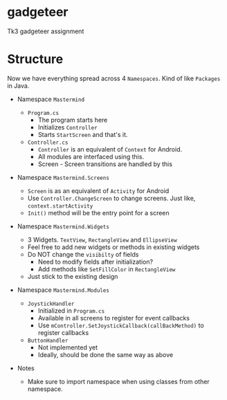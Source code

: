 # gadgeteer

Tk3 gadgeteer assignment


# Structure

Now we have everything spread across 4 ```Namespaces```. Kind of like ```Packages``` in Java.

- Namespace ```Mastermind```
  - ```Program.cs``` 
    - The program starts here
    - Initializes ```Controller```
    - Starts ```StartScreen``` and that's it.
  - ```Controller.cs``` 
    - ```Controller``` is an equivalent of ```Context``` for Android. 
    - All modules are interfaced using this.
    - Screen - Screen transitions are handled by this

- Namespace ```Mastermind.Screens```
  - ```Screen``` is as an equivalent of ```Activity``` for Android
  - Use  ```Controller.ChangeScreen``` to change screens. Just like, ```context.startActivity```
  - ```Init()``` method will be the entry point for a screen

- Namespace ```Mastermind.Widgets```
  - 3 Widgets. ```TextView```, ```RectangleView``` and ```EllipseView```
  - Feel free to add new widgets or methods in existing widgets
  - Do NOT change the ```visibilty``` of fields
    - Need to modify fields after initialization? 
    - Add methods like ```SetFillColor``` in ```RectangleView```
  - Just stick to the existing design

- Namespace ```Mastermind.Modules```
  - ```JoystickHandler```
    - Initialized in ```Program.cs```
    - Available in all screens to register for event callbacks
    - Use ```mController.SetJoystickCallback(callBackMethod)``` to register callbacks
  - ```ButtonHandler```
    - Not implemented yet
    - Ideally, should be done the same way as above

- Notes
  -  Make sure to import namespace when using classes from other namespace.
